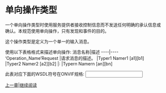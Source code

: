 # 单向操作类型

一个单向操作类型时使用服务提供者接收控制信息而不发送任何明确的承认信息或确认。本规范使用单向操作，只有发现和事件的目的。

这个操作类型是定义为一个单一的输入消息。

使用以下表格格式来描述单向操作:
消息名称|描述
----|----
‘Operation_Name’Request |请求消息的描述。
    |Typer1 Namer1 [a1][b1]
    |Typer2 Namer2 [a2][b2]
    |:
    |Typern Namern [an][bn]

此表对应下面的WSDL符号在ONVIF规格:
<operation name=”’Operation_Name’”>
	<input message=”’prefix’:’Operation_Name’”/>
</operation>



[上一章](05.06.md)|[继续阅读](05.06.02.md)
